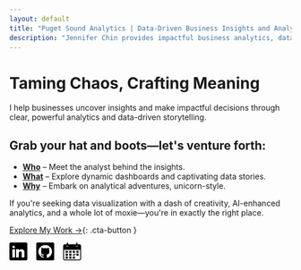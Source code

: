 ```yaml
---
layout: default
title: "Puget Sound Analytics | Data-Driven Business Insights and Analytics"
description: "Jennifer Chin provides impactful business analytics, data visualization, and storytelling, driving clarity and actionable insights through creativity and AI-enhanced analytics."
---
```


# Taming Chaos, Crafting Meaning

I help businesses uncover insights and make impactful decisions through clear, powerful analytics and data-driven storytelling.

## Grab your hat and boots—let's venture forth:

- **[Who](/who/)** – Meet the analyst behind the insights.
- **[What](/what/)** – Explore dynamic dashboards and captivating data stories.
- **[Why](/why/)** – Embark on analytical adventures, unicorn-style.

If you're seeking data visualization with a dash of creativity, AI-enhanced analytics, and a whole lot of moxie—you're in exactly the right place.

[Explore My Work →](/why/){: .cta-button }
<div style="display: flex; flex-wrap: wrap; gap: 0rem; align-items: center; margin-top: 0rem;">
 <div class="social-icons" style="display: flex; gap: 1rem;">
    <a href="https://linkedin.com/in/jennchin" target="_blank" aria-label="LinkedIn profile for Jennifer Chin">
      <img src="/assets/images/social/linkedin.png" alt="LinkedIn profile: Jenn Chin" style="height: 32px;" />
    </a>
    <a href="https://github.com/SheHasMoxie" target="_blank" aria-label="GitHub profile for Jenn Chin (SheHasMoxie)">
      <img src="/assets/images/social/github.png" alt="GitHub profile: Jenn Chin" style="height: 32px;" />
    </a>
    <a href="https://cal.com/jennchin" target="_blank" aria-label="Schedule a meeting with Jennifer Chin">
      <img src="/assets/images/social/calendar.png" alt="Schedule a chat with Jennifer Chin" style="height: 32px;" />
    </a>
  </div>
</div>
